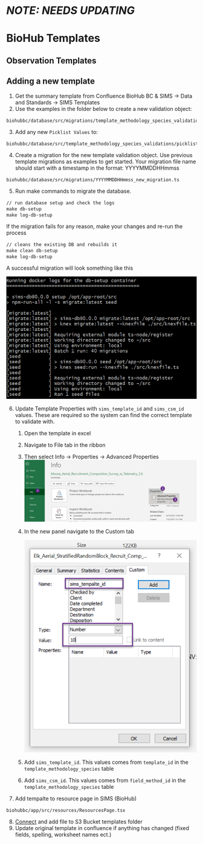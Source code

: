 # _NOTE: NEEDS UPDATING_

# BioHub Templates

## Observation Templates

## Adding a new template

1. Get the summary template from Confluence BioHub BC & SIMS -> Data and Standards -> SIMS Templates
2. Use the examples in the folder below to create a new validation object:

```
biohubbc/database/src/migrations/template_methodology_species_validations/new_template.ts
```

3. Add any new `Picklist Values` to:

```
biohubbc/database/src/template_methodology_species_validations/picklist_variables/v0.2.ts
```

4. Create a migration for the new template validation object. Use previous template migrations as examples to get started. Your migration file name should start with a timestamp in the format: YYYYMMDDHHmmss

```
biohubbc/database/src/migrations/YYYYMMDDHHmmss_new_migration.ts
```

5. Run make commands to migrate the database.

```
// run database setup and check the logs
make db-setup
make log-db-setup
```

If the migration fails for any reason, make your changes and re-run the process

```
// cleans the existing DB and rebuilds it
make clean db-setup
make log-db-setup
```

A successful migration will look something like this

![Successful Migration](./images/templates/successful%20migration.png)

6. Update Template Properties with `sims_template_id` and `sims_csm_id` values. These are required so the system can find the correct template to validate with.

   1. Open the template in excel
   2. Navigate to File tab in the ribbon
   3. Then select Info -> Properties -> Advanced Properties
      ![Advanced Properties](./images/templates/advanced%20properties.png)

   4. In the new panel navigate to the Custom tab

      ![Custom Tab](./images/templates/custom%20tab.png)

   5. Add `sims_template_id`. This values comes from `template_id` in the `template_methodology_species` table
   6. Add `sims_csm_id`. This values comes from `field_method_id` in the `template_methodology_species` table

7. Add tempalte to resource page in SIMS (BioHub)

```
biohubbc/app/src/resources/ResourcesPage.tsx
```

8. [Connect](./S3%20Browser.md) and add file to S3 Bucket templates folder
9. Update original template in confluence if anything has changed (fixed fields, spelling, worksheet names ect.)
